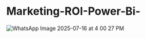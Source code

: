 # Marketing-ROI-Power-Bi-
![WhatsApp Image 2025-07-16 at 4 00 27 PM](https://github.com/user-attachments/assets/9a1baff1-6847-4e50-952c-5bef3a317bcd)
